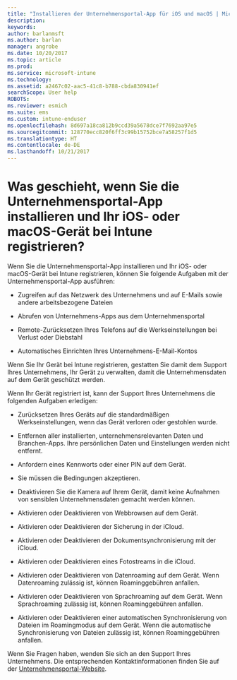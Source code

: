 ```yaml
---
title: "Installieren der Unternehmensportal-App für iOS und macOS | Microsoft-Dokumentation"
description: 
keywords: 
author: barlanmsft
ms.author: barlan
manager: angrobe
ms.date: 10/20/2017
ms.topic: article
ms.prod: 
ms.service: microsoft-intune
ms.technology: 
ms.assetid: a2467c02-aac5-41c8-b788-cbda830941ef
searchScope: User help
ROBOTS: 
ms.reviewer: esmich
ms.suite: ems
ms.custom: intune-enduser
ms.openlocfilehash: 8d697a18ca812b9ccd39a5678dce7f7692aa97e5
ms.sourcegitcommit: 128770ecc820f6ff3c99b15752bce7a58257f1d5
ms.translationtype: HT
ms.contentlocale: de-DE
ms.lasthandoff: 10/21/2017
---
```

# <a name="what-happens-if-you-install-the-company-portal-app-and-enroll-your-ios-or-macos-device-in-intune"></a>Was geschieht, wenn Sie die Unternehmensportal-App installieren und Ihr iOS- oder macOS-Gerät bei Intune registrieren?

Wenn Sie die Unternehmensportal-App installieren und Ihr iOS- oder macOS-Gerät bei Intune registrieren, können Sie folgende Aufgaben mit der Unternehmensportal-App ausführen:

-   Zugreifen auf das Netzwerk des Unternehmens und auf E-Mails sowie andere arbeitsbezogene Dateien

-   Abrufen von Unternehmens-Apps aus dem Unternehmensportal

-   Remote-Zurücksetzen Ihres Telefons auf die Werkseinstellungen bei Verlust oder Diebstahl

-   Automatisches Einrichten Ihres Unternehmens-E-Mail-Kontos

Wenn Sie Ihr Gerät bei Intune registrieren, gestatten Sie damit dem Support Ihres Unternehmens, Ihr Gerät zu verwalten, damit die Unternehmensdaten auf dem Gerät geschützt werden.

Wenn Ihr Gerät registriert ist, kann der Support Ihres Unternehmens die folgenden Aufgaben erledigen:

-   Zurücksetzen Ihres Geräts auf die standardmäßigen Werkseinstellungen, wenn das Gerät verloren oder gestohlen wurde.

-   Entfernen aller installierten, unternehmensrelevanten Daten und Branchen-Apps. Ihre persönlichen Daten und Einstellungen werden nicht entfernt.

-   Anfordern eines Kennworts oder einer PIN auf dem Gerät.

-   Sie müssen die Bedingungen akzeptieren.

-   Deaktivieren Sie die Kamera auf Ihrem Gerät, damit keine Aufnahmen von sensiblen Unternehmensdaten gemacht werden können.

-   Aktivieren oder Deaktivieren von Webbrowsen auf dem Gerät.

-   Aktivieren oder Deaktivieren der Sicherung in der iCloud.

-   Aktivieren oder Deaktivieren der Dokumentsynchronisierung mit der iCloud.

-   Aktivieren oder Deaktivieren eines Fotostreams in die iCloud.

-   Aktivieren oder Deaktivieren von Datenroaming auf dem Gerät. Wenn Datenroaming zulässig ist, können Roaminggebühren anfallen.

-   Aktivieren oder Deaktivieren von Sprachroaming auf dem Gerät. Wenn Sprachroaming zulässig ist, können Roaminggebühren anfallen.

-   Aktivieren oder Deaktivieren einer automatischen Synchronisierung von Dateien im Roamingmodus auf dem Gerät. Wenn die automatische Synchronisierung von Dateien zulässig ist, können Roaminggebühren anfallen.

Wenn Sie Fragen haben, wenden Sie sich an den Support Ihres Unternehmens. Die entsprechenden Kontaktinformationen finden Sie auf der [Unternehmensportal-Website](https://portal.manage.microsoft.com).
